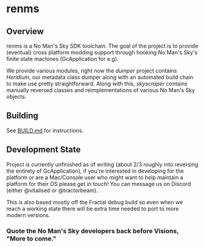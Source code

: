 # renms

## Overview

renms is a No Man's Sky SDK toolchain. The goal of the project is to provide (eventual) cross platform modding support through hooking No Man's Sky's finite state machines (GcApplication for e.g).

We provide various modules, right now the *dumper* project contains *Heridium*, our metadata class dumper along with an automated build chain to make use pretty straightforward. Along with this, *skyscraper* contains manually reversed classes and reimplementations of various No Man's Sky objects.

## Building

See [BUILD.md](docs/BUILD.md) for instructions.

## Development State

Project is currently unfinished as of writing (about 2/3 roughly into reversing the entirety of GcApplication), if you're interested in developing for the platform or are a Mac/Console user who might want to help maintain a platform for their OS please get in touch! You can message us on Discord (either @vitalised or @tractorbeam).

This is also based mostly off the Fractal debug build so even when we reach a working state there will be extra time needed to port to more modern versions.

### Quote the No Man's Sky developers back before Visions, "More to come."
